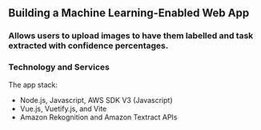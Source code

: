 ## Building a Machine Learning-Enabled Web App

### Allows users to upload images to have them labelled and task extracted with confidence percentages.

### Technology and Services
The app stack:
* Node.js, Javascript, AWS SDK V3 (Javascript)
* Vue.js, Vuetify.js, and Vite
* Amazon Rekognition and Amazon Textract APIs
